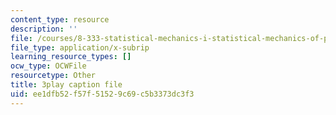 ```yaml
---
content_type: resource
description: ''
file: /courses/8-333-statistical-mechanics-i-statistical-mechanics-of-particles-fall-2013/ee1dfb52f57f51529c69c5b3373dc3f3_TSjJlJJ2aoI.vtt
file_type: application/x-subrip
learning_resource_types: []
ocw_type: OCWFile
resourcetype: Other
title: 3play caption file
uid: ee1dfb52-f57f-5152-9c69-c5b3373dc3f3
---
```

